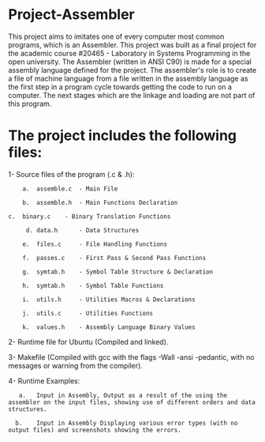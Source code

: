 # Project-Assembler
This project aims to imitates one of every computer most common programs, which is an Assembler. This project was built as a final project for the academic course #20465 - Laboratory in Systems Programming in the open university. The Assembler (written in ANSI C90) is made for a special assembly language defined for the project. The assembler's role is to create a file of machine language from a file written in the assembly language as the first step in a program cycle towards getting the code to run on a computer. The next stages which are the linkage and loading are not part of this program.

# The project includes the following files:

 1- Source files of the program (.c & .h):
 
  		a.	assemble.c	- Main File
    
  		b.	assemble.h	- Main Functions Declaration
    
    c.	binary.c	- Binary Translation Functions
      
 		 d.	data.h		- Data Structures
    
  		e.	files.c		- File Handling Functions
    
  		f.	passes.c	- First Pass & Second Pass Functions
    
  		g.	symtab.h	- Symbol Table Structure & Declaration
    
  		h.	symtab.h	- Symbol Table Functions
    
  		i.	utils.h		- Utilities Macros & Declarations
    
  		j.	utils.c		- Utilities Functions
    
  		k.	values.h	- Assembly Language Binary Values
    
 2- Runtime file for Ubuntu (Compiled and linked).
 
 3- Makefile (Compiled with gcc with the flags -Wall -ansi -pedantic, with no messages or warning from the compiler).
 
 4- Runtime Examples:
 
 	   a.	Input in Assembly, Output as a result of the using the assembler on the input files, showing use of different orders and data structures.
      
  	  b. 	Input in Assembly Displaying various error types (with no output files) and screenshots showing the errors.
